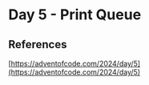 # Day 5 - Print Queue

## References

[https://adventofcode.com/2024/day/5](https://adventofcode.com/2024/day/5)

